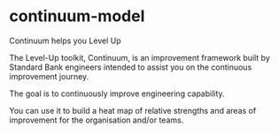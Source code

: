 # continuum-model

Continuum helps you Level Up

The Level-Up toolkit, Continuum, is an improvement framework built by Standard Bank engineers intended to assist you on the continuous improvement journey. 

The goal is to continuously improve engineering capability. 

You can use it to build a heat map of relative strengths and areas of improvement for the organisation and/or teams.

